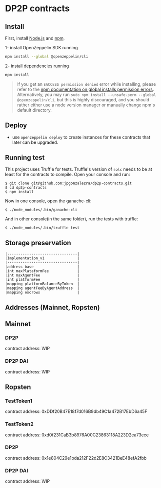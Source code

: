 # DP2P contracts 

## Install

First, install [Node.js](http://nodejs.org/) and [npm](https://yarnpkg.com/).

1- install OpenZeppelin SDK running
```sh
npm install --global @openzeppelin/cli
```

2- install dependencies running
```sh
npm install 
```
> If you get an `EACCESS permission denied` error while installing, please refer to the [npm documentation on global installs permission errors](https://docs.npmjs.com/resolving-eacces-permissions-errors-when-installing-packages-globally). Alternatively, you may run `sudo npm install --unsafe-perm --global @openzeppelin/cli`, but this is highly discouraged, and you should rather either use a node version manager or manually change npm's default directory.

## Deploy

- use `openzeppelin deploy` to create instances for these contracts that later can be upgraded.

## Running test

This project uses Truffle for tests. Truffle's version of `solc` needs to be at least for the contracts to compile.
Open your console and run:

    $ git clone git@github.com:jpgonzalezra/dp2p-contracts.git
    $ cd dp2p-contracts
    $ npm install

Now in one console, open the ganache-cli:

    $ ./node_modules/.bin/ganache-cli

And in other console(in the same folder), run the tests with truffle:

    $ ./node_modules/.bin/truffle test

## Storage preservation 

```
|--------------------------------|
|Implementation_v1               |
|--------------------------------|
|address base                    |
|int maxPlataformFee             |
|int maxAgentFee                 |
|int platformFee                 |
|mapping platformBalanceByToken  |
|mapping agentFeeByAgentAddress  |
|mapping escrows                 |
```

## Addresses (Mainnet, Ropsten)

## Mainnet

### DP2P
contract address:    WIP

### DP2P DAI
contract address:    WIP

## Ropsten

### TestToken1
contract address:    0xDDf20B47E18f7d016B9db49C1a472B17EbD6a45F

### TestToken2
contract address:    0xd0f231CaB3b8976A00C23863118A223D2ea73ece

### DP2P
contract address:    0x1e804C29e1bda212F22d2E8C3421BeE48efA2fbb

### DP2P DAI
contract address:    WIP